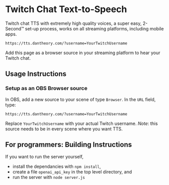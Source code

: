 # Twitch Chat Text-to-Speech
Twitch chat TTS with extremely high quality voices, a super easy, 2-Second™ set-up process, works on all streaming platforms, including mobile apps. 

```https://tts.dantheory.com/?username=YourTwitchUsername```

Add this page as a browser source in your streaming platform to hear your Twitch chat.

## Usage Instructions
### Setup as an OBS Browser source
In OBS, add a new source to your scene of type `Browser`. In the `URL` field, type:

 ```https://tts.dantheory.com/?username=YourTwitchUsername```
 
Replace `YourTwitchUsername` with your actual Twitch username.
*Note*: this source needs to be in every scene where you want TTS.

## For programmers: Building Instructions
If you want to run the server yourself, 
- install the dependancies with `npm install`,
- create a file `openai_api_key` in the top level directory, and
- run the server with `node server.js`


